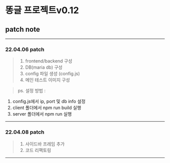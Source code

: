 # 똥글 프로젝트v0.12

## patch note
---------------------------------------------------
### 22.04.06 patch

> 1. frontend/backend 구성
> 2. DB(maria db) 구성
> 3. config 파일 생성 (config.js)
> 4. 메인 테스트 이미지 구성

> ps. 
 설정 방법 :
 1. config.js에서 ip, port 및 db info 설정
 2. client 폴더에서 npm run build 실행
 3. server 폴더에서 npm run 실행

---------------------------------------------------
### 22.04.08 patch 

> 1. 사이드바 프레임 추가
> 2. 코드 리팩토링
---------------------------------------------------
